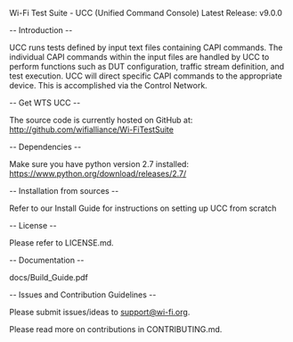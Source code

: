 Wi-Fi Test Suite - UCC (Unified Command Console)
Latest Release: v9.0.0

-- Introduction --

UCC runs tests defined by input text files containing CAPI commands. The individual CAPI
commands within the input files are handled by UCC to perform functions such as DUT
configuration, traffic stream definition, and test execution. UCC will direct specific CAPI
commands to the appropriate device. This is accomplished via the Control Network.

-- Get WTS UCC --

The source code is currently hosted on GitHub at: http://github.com/wifialliance/Wi-FiTestSuite

-- Dependencies --

Make sure you have python version 2.7 installed:
https://www.python.org/download/releases/2.7/

-- Installation from sources --

Refer to our Install Guide for instructions on setting up UCC from scratch

-- License --

Please refer to LICENSE.md.

-- Documentation --

docs/Build_Guide.pdf

-- Issues and Contribution Guidelines --

Please submit issues/ideas to support@wi-fi.org.

Please read more on contributions in CONTRIBUTING.md.